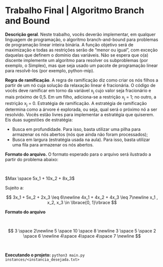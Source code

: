 <h1>Trabalho Final | Algoritmo Branch and Bound</h1>

<p><strong>Descrição geral</strong>. Neste trabalho, vocês deverão implementar, em qualquer linguagem de programação, o
algoritmo branch-and-bound para problemas de programação linear inteira binária. A função objetivo será de
maximização e todas as restrições serão de “menor ou igual”, com exceção daquelas que definem o domı́nio
das variáveis. Não se espera que o(a) discente implemente um algoritmo para resolver os subproblemas (por
exemplo, o Simplex), mas que seja usado um pacote de programação linear para resolvê-los (por exemplo,
python-mip).</p>

<p><strong>Regra de ramificação</strong>. A regra de ramificação diz como criar os nós filhos a partir de um nó cuja solução
da relaxação linear é fracionária. O código de vocês deve ramificar em torno da variável x<sub>j</sub> cujo valor seja
fracionário e mais próximo de 0,5. Em um filho, adiciona-se a restrição x<sub>j</sub> = 1; no outro, a restrição x<sub>j</sub> = 0.
Estratégia de ramificação. A estratégia de ramificação determina como a árvore é explorada, ou seja, qual
será o próximo nó a ser resolvido. Vocês estão livres para implementar a estratégia que quiserem. Eis duas
sugestões de estratégia:
<ul>
    <li> Busca em profundidade. Para isso, basta utilizar uma pilha para armazenar os nós abertos (nós que ainda
não foram processados);</li>
    <li>Busca em largura (estratégia usada na aula). Para isso, basta utilizar uma fila para armazenar os nós
abertos.</li>
</ul>

<p><strong>Formato do arquivo.</strong>
O formato esperado para o arquivo será ilustrado a partir do problema abaixo:</p> <br>

$Max \space 5x_1 + 10x_2 + 8x_3$

Sujeito a:

$$
3x_1 + 5x_2 + 2x_3 \leq 6\newline
4x_1 + 4x_2 + 4x_3 \leq 7\newline
x_1 , x_2, x_3 \in \lbrace{0, 1}\rbrace
$$

<p><strong>Formato do arquivo</strong></p> <br>

$$
3 \space 2\newline
5 \space 10 \space 8 \newline
3 \space 5 \space 2 \space 6 \newline
4\space 4\space 4\space 7 \newline
$$

<br>

<strong>Executando o projeto:</strong> `python3 main.py instances/<instancia_desejada.txt>`